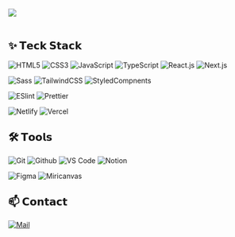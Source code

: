 <br>
<div>
  <img src="https://readme-typing-svg.demolab.com?font=Fira+Code&weight=600&size=26&duration=2000&pause=1000&color=00B5E2&vCenter=true&width=600&lines=Hi+there+👋;Frontend+Developer;React+%7C+Next.js+%7C+TypeScript;Crafting+seamless+user+experiences">
</div>
<br>

## ✨ 𝗧𝗲𝗰𝗸 𝗦𝘁𝗮𝗰𝗸
![HTML5](https://img.shields.io/badge/-HTML5-%23E44D27?style=flat-square&logo=html5&logoColor=ffffff)
![CSS3](https://img.shields.io/badge/-CSS3-%231572B6?style=flat-square&logo=css3)
![JavaScript](https://img.shields.io/badge/-JavaScript-%23F7DF1C?style=flat-square&logo=javascript&logoColor=000000&labelColor=%23F7DF1C&color=%23FFCE5A)
![TypeScript](https://img.shields.io/badge/-TypeScript-007ACC?style=flat-square&logo=typescript&logoColor=white)
![React.js](https://img.shields.io/badge/-React.js-%23282C34?style=flat-square&logo=react)
![Next.js](https://img.shields.io/badge/-Next.js-%23000000?style=flat-square&logo=nextdotjs)

![Sass](https://img.shields.io/badge/-Sass-%23CC6699?style=flat-square&logo=sass&logoColor=ffffff)
![TailwindCSS](https://img.shields.io/badge/-TailwindCSS-%231a202c?style=flat-square&logo=tailwind-css)
![StyledCompnents](https://img.shields.io/badge/styled--components-DB7093?style=flat-square&logo=styled-components&logoColor=ffd35b)

![ESlint](https://img.shields.io/badge/-ESLint-%234B32C3?style=flat-square&logo=eslint)
![Prettier](https://img.shields.io/badge/-Prettier-%23F7B93E?style=flat-square&logo=prettier&logoColor=ffffff)

![Netlify](https://img.shields.io/badge/-Netlify-%2300C7B7?style=flat-square&logo=netlify&logoColor=ffffff)
![Vercel](https://img.shields.io/badge/-Vercel-%23ffffff?style=flat-square&logo=vercel&logoColor=000000)

## 🛠 𝗧𝗼𝗼𝗹𝘀
![Git](https://img.shields.io/badge/-Git-%23F05032?style=flat-square&logo=git&logoColor=%23ffffff)
![Github](https://img.shields.io/badge/Github-181717.svg?style=flat-square&logo=github&logoColor=white)
![VS Code](https://img.shields.io/badge/-VSCode-%23007ACC?style=flat-square&logo=visual-studio-code)
![Notion](https://img.shields.io/badge/Notion-F3F3F3.svg?style=flat-square&logo=notion&logoColor=black)

![Figma](https://img.shields.io/badge/Figma-F24E1E.svg?style=flat-square&logo=figma&logoColor=white)
![Miricanvas](https://img.shields.io/badge/Miricanvas-03C75A.svg?style=flat-square&logo=canvas&logoColor=white)

## 📫 𝗖𝗼𝗻𝘁𝗮𝗰𝘁
[![Mail](https://img.shields.io/badge/Contact-jmini9218@gmail.com-2C2F33?style=flat-square&logo=gmail&logoColor=white)](mailto:jmini9218@gmail.com)

<!--
**miimmm/miimmm** is a ✨ _special_ ✨ repository because its `README.md` (this file) appears on your GitHub profile.

Here are some ideas to get you started:
## Hi there 👋
- 🔭 I’m currently working on ...
- 🌱 I’m currently learning ...
- 👯 I’m looking to collaborate on ...
- 🤔 I’m looking for help with ...
- 💬 Ask me about ...
- 📫 How to reach me: ...
- 😄 Pronouns: ...
- ⚡ Fun fact: ...
-->
